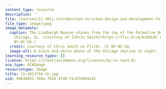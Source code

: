 ```yaml
---
content_type: resource
description: ''
file: /courses/11-301j-introduction-to-urban-design-and-development-fall-2016/9db3b0527b9a70164f4972cbf84da542_11-301Jf16-th.jpg
file_type: image/jpeg
image_metadata:
  caption: The Lindbergh Beacon shines from the top of the Palmolive Building in downtown
    Chicago, IL. (Courtesy of [Chris Smith](https://flic.kr/p/b1EdLB) on Flickr. CC
    BY-NC-SA.)
  credit: Courtesy of Chris Smith on Flickr. CC BY-NC-SA.
  image-alt: A black and white photo of the Chicago skyline at night.
learning_resource_types: []
license: https://creativecommons.org/licenses/by-nc-sa/4.0/
ocw_type: OCWImage
resourcetype: Image
title: 11-301Jf16-th.jpg
uid: 9db3b052-7b9a-7016-4f49-72cbf84da542
---
```

